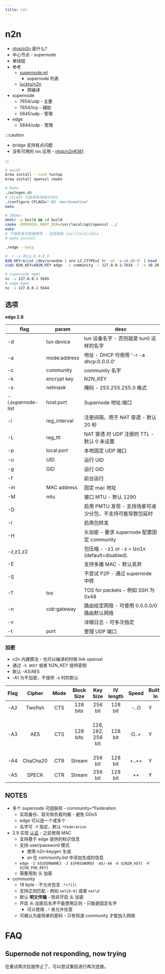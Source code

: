 ```yaml
---
title: n2n
---
```


# n2n

- [ntop/n2n](https://github.com/ntop/n2n) 是什么?
- 中心节点 - supernode
- 单线程
- 参考
  - [supernode.ml](http://www.supernode.ml)
    - supernode 列表
  - [lucktu/n2n](https://github.com/lucktu/n2n)
    - 预编译
- supernode
  - 7654/udp - 主要
  - 7654/tcp - 辅助
  - 5645/udp - 管理
- edge
  - 5644/udp - 管理

:::caution

- bridge 支持有点问题
- 没有可用的 ios 应用 - [ntop/n2n#381](https://github.com/ntop/n2n/issues/381)

:::

```bash
# macOS
brew install --cash tuntap
brew install openssl cmake

# Make
./autogen.sh
# CFLAGS 可启用本地指令优化
./configure CFLAGS="-O3 -march=native"
make

# CMake
mkdir -p build && cd build
cmake -DOPENSSL_ROOT_DIR=/usr/local/opt/openssl ../
make
# 不想安装可直接使用 - 会安装到 /usr/local/sbin
# make install

./edge --help

# -r -a dhcp:0.0.0.0
N2N_KEY=$(cat /dev/urandom | env LC_CTYPE=C tr -dc 'a-zA-Z0-9' | head -c 32)
sudo N2N_KEY=$N2N_KEY edge  -c community -l 127.0.0.1:7654 -f -a 10.20.1.1

# supernode mgmt
nc -u 127.0.0.1 5645
# edge mgmt
nc -u 127.0.0.1 5644
```

## 选项

**edge 2.8**

| flag              | param        | desc                                                      |
| ----------------- | ------------ | --------------------------------------------------------- |
| -d                | tun device   | tun 设备名字 - 否则就是 tun0 这样的名字                   |
| -a                | mode:address | 地址 - DHCP 可使用 '-r -a dhcp:0.0.0.0'                   |
| -c                | community    | community 名字                                            |
| -k                | encrypt key  | N2N_KEY                                                   |
| -s                | netmask      | 掩码 - 255.255.255.0 格式                                 |
| -l,supernode-list | host:port    | Supernode 地址:端口                                       |
| -i                | reg_interval | 注册间隔，用于 NAT 穿透 - 默认 20 秒                      |
| -L                | reg_ttl      | NAT 穿透 时 UDP 注册的 TTL - 默认 0 未设置                |
| -p                | local port   | 本地固定 UDP 端口                                         |
| -u                | UID          | 运行 UID                                                  |
| -g                | GID          | 运行 GID                                                  |
| -f                |              | 前台运行                                                  |
| -m                | MAC address  | 固定 mac 地址                                             |
| -M                | mtu          | 接口 MTU - 默认 1290                                      |
| -D                |              | 启用 PMTU 发现 - 支持场景可减少分包，不支持可能导致包延时 |
| -r                |              | 启用包转发                                                |
| -H                |              | 头加密 - 要求 supernode 配置固定 community                |
| -z,z1,z2          |              | 包压缩 - -z1 or -z = lzo1x (default=disabled).            |
| -E                |              | 支持多播 MAC - 默认丢弃                                   |
| -S                |              | 不尝试 P2P - 通过 supernode 中转                          |
| -T                | tos          | TOS for packets - 例如 SSH 为 0x48                        |
| -n                | cidr:gateway | 路由给定网络 - 可使用 0.0.0.0/0 路由默认网络              |
| -v                |              | 详细日志 - 可多次指定                                     |
| -t                | port         | 管理 UDP 端口                                             |

### 加密

- n2n 内建算法 - 也可以编译的时候 link openssl
- 通过 `-k $KEY` 或者 N2N_KEY 提供密钥
- 默认 -A3/AES
- -A1 为不加密，不提供 `-k` 时的默认

| Flag |  Cipher  | Mode | Block Size |     Key Size      | IV length | Speed | Built-In | Origin                                    |
| :--: | :------: | :--: | :--------: | :---------------: | :-------: | :---: | -------- | ----------------------------------------- |
| -A2  | Twofish  | CTS  |  128 bits  |      256 bit      |  128 bit  | -..O  | Y        | Bruce Schneier                            |
| -A3  |   AES    | CTS  |  128 bits  | 128, 192, 256 bit |  128 bit  | O..+  | Y        | Joan Daemen, Vincent Rijmen, NSA-approved |
| -A4  | ChaCha20 | CTR  |   Stream   |      256 bit      |  128 bit  | +..++ | Y        | Daniel J. Bernstein                       |
| -A5  |  SPECK   | CTR  |   Stream   |      256 bit      |  128 bit  |  ++   | Y        | NSA                                       |

## NOTES

- 多个 supernode 可组联邦 - community=\*Federation
  - 实现备份、容灾和负载均衡 - 避免 DDoS
  - edge 可以连一个或多个
  - 名字可 `-F` 指定，默认 `*Federation`
- 2.9 实现 [认证](https://github.com/ntop/n2n/blob/dev/doc/Authentication.md) - 之前使用 MAC
  - 支持基于 edge 提供的标识信息
  - 支持 user/password 模式
    - 使用 n2n-keygen 生成
    - sn 在 community.list 中添加生成的信息
  - `edge -I ${USERNAME} -J ${PASSWORD} -A5/-A4 -k ${N2N_KEY} -P ${SN_PUB_KEY}`
  - 需要用到 头 加密
- community
  - 19 byte - 不允许包含 `.*+?[]\`
  - 支持正则匹配 - 例如 `net[0-9]` 或者 `net\d`
  - 默认 **明文传输** - 除非开启 头 加密
  - 开启 头 加密后名字不能使用正则 - 只能是固定名字
    - 可以使用 `.*` 来允许任意
  - 可被认为是简单的密码 - 只有知道 community 才能加入网络

# FAQ

## Supernode not responding, now trying

在重试两次后就停止了，可以尝试重启进行再次连接。
